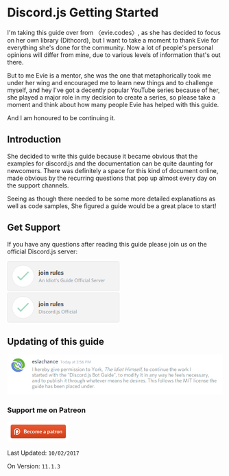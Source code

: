 # Discord.js Getting Started

I'm taking this guide over from 〈evie.codes〉, as she has decided to focus on her own library \(Dithcord\), but I want to take a moment to thank Evie for everything she's done for the community. Now a lot of people's personal opinions will differ from mine, due to various levels of information that's out there.

But to me Evie is a mentor, she was the one that metaphorically took me under her wing and encouraged me to learn new things and to challenge myself, and hey I've got a decently popular YouTube series because of her, she played a major role in my decision to create a series, so please take a moment and think about how many people Evie has helped with this guide.

And I am honoured to be continuing it.

## Introduction

She decided to write this guide because it became obvious that the examples for discord.js and the documentation can be quite daunting for newcomers. There was definitely a space for this kind of document online, made obvious by the recurring questions that pop up almost every day on the support channels.

Seeing as though there needed to be some more detailed explanations as well as code samples, She figured a guide would be a great place to start!

## Get Support

If you have any questions after reading this guide please join us on the official Discord.js server:

[![Join the Official Idiot's Guide Server](assets/idiotsguidejoin.png)](https://discord.gg/gkZCQtH)[![Join the Official Discord.js Server](assets/discordofficialjoin.png)](https://discord.gg/bRCvFy9)

## Updating of this guide

![Guide transfer](assets/permission.png)

### Support me on Patreon
![](/assets/becomeAPatronBanner.png)

Last Updated: `10/02/2017`

On Version: `11.1.3`

